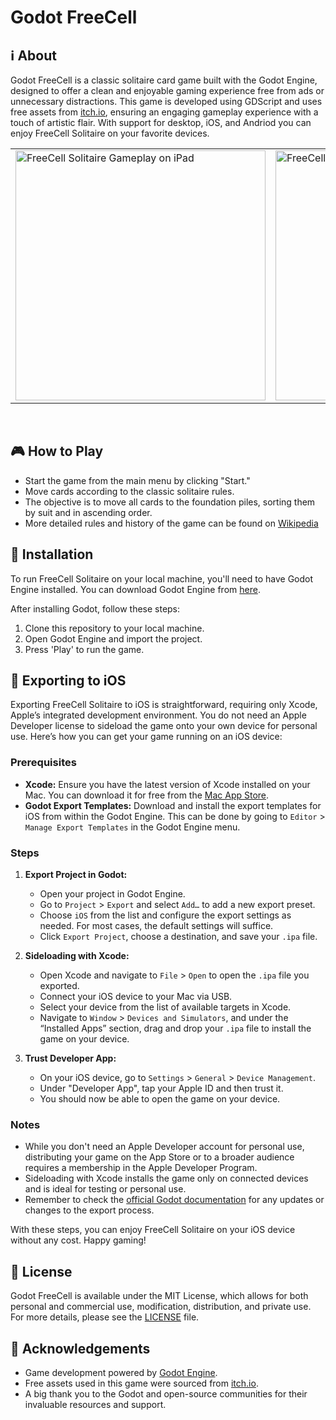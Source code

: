 # Godot FreeCell

## ℹ️ About

Godot FreeCell is a classic solitaire card game built with the Godot Engine, designed to offer a clean and enjoyable gaming experience free from ads or unnecessary distractions. This game is developed using GDScript and uses free assets from [itch.io](https://itch.io/), ensuring an engaging gameplay experience with a touch of artistic flair. With support for desktop, iOS, and Andriod you can enjoy FreeCell Solitaire on your favorite devices.

<p align="center">
  <table>
    <tr>
      <td>
        <a href="https://github.com/gitbrent/godot-freecell/">
          <img alt="FreeCell Solitaire Gameplay on iPad" title="FreeCell Solitaire Gameplay" src="https://github.com/gitbrent/godot-freecell/assets/7218970/269d1d39-ecf0-4fe6-b925-ee6f513a56a4" width="400"/>
        </a>
      </td>
      <td>
        <a href="https://github.com/gitbrent/godot-freecell/">
          <img alt="FreeCell Solitaire Gameplay on iPad" title="FreeCell Solitaire Gameplay" src="https://github.com/gitbrent/godot-freecell/assets/7218970/3fc0f9ca-9ea3-4ded-94c8-212a3d653244" width="400"/>
        </a>
      </td>
    </tr>
  </table>
</p>
<br/>

## 🎮 How to Play

- Start the game from the main menu by clicking "Start."
- Move cards according to the classic solitaire rules.
- The objective is to move all cards to the foundation piles, sorting them by suit and in ascending order.
- More detailed rules and history of the game can be found on [Wikipedia](https://en.wikipedia.org/wiki/FreeCell)

## 🔌 Installation

To run FreeCell Solitaire on your local machine, you'll need to have Godot Engine installed. You can download Godot Engine from [here](https://godotengine.org/download).

After installing Godot, follow these steps:

1. Clone this repository to your local machine.
2. Open Godot Engine and import the project.
3. Press 'Play' to run the game.

## 📱 Exporting to iOS

Exporting FreeCell Solitaire to iOS is straightforward, requiring only Xcode, Apple’s integrated development environment. You do not need an Apple Developer license to sideload the game onto your own device for personal use. Here’s how you can get your game running on an iOS device:

### Prerequisites

- **Xcode:** Ensure you have the latest version of Xcode installed on your Mac. You can download it for free from the [Mac App Store](https://apps.apple.com/us/app/xcode/id497799835).
- **Godot Export Templates:** Download and install the export templates for iOS from within the Godot Engine. This can be done by going to `Editor` > `Manage Export Templates` in the Godot Engine menu.

### Steps

1. **Export Project in Godot:**
   - Open your project in Godot Engine.
   - Go to `Project` > `Export` and select `Add…` to add a new export preset.
   - Choose `iOS` from the list and configure the export settings as needed. For most cases, the default settings will suffice.
   - Click `Export Project`, choose a destination, and save your `.ipa` file.

2. **Sideloading with Xcode:**
   - Open Xcode and navigate to `File` > `Open` to open the `.ipa` file you exported.
   - Connect your iOS device to your Mac via USB.
   - Select your device from the list of available targets in Xcode.
   - Navigate to `Window` > `Devices and Simulators`, and under the “Installed Apps” section, drag and drop your `.ipa` file to install the game on your device.

3. **Trust Developer App:**
   - On your iOS device, go to `Settings` > `General` > `Device Management`.
   - Under "Developer App", tap your Apple ID and then trust it.
   - You should now be able to open the game on your device.

### Notes

- While you don't need an Apple Developer account for personal use, distributing your game on the App Store or to a broader audience requires a membership in the Apple Developer Program.
- Sideloading with Xcode installs the game only on connected devices and is ideal for testing or personal use.
- Remember to check the [official Godot documentation](https://docs.godotengine.org/en/stable/getting_started/workflow/export/exporting_for_ios.html) for any updates or changes to the export process.

With these steps, you can enjoy FreeCell Solitaire on your iOS device without any cost. Happy gaming!

## 📜 License

Godot FreeCell is available under the MIT License, which allows for both personal and commercial use, modification, distribution, and private use. For more details, please see the [LICENSE](LICENSE) file.

## 🙏 Acknowledgements

- Game development powered by [Godot Engine](https://godotengine.org/).
- Free assets used in this game were sourced from [itch.io](https://itch.io/).
- A big thank you to the Godot and open-source communities for their invaluable resources and support.
